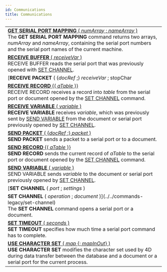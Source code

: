 ```yaml
---
id: Communications
title: Communications
---
```

||
|---|
|[**GET SERIAL PORT MAPPING** ( *numArray* ; *nameArray* )](../../commands-legacy/get-serial-port-mapping)<br/>The **GET SERIAL PORT MAPPING** command returns two arrays, *numArray* and *nameArray*, containing the serial port numbers and the serial port names of the current machine.|
|[**RECEIVE BUFFER** ( *receiveVar* )](../../commands-legacy/receive-buffer)<br/>RECEIVE BUFFER reads the serial port that was previously opened with [SET CHANNEL](set-channel.md).|
|[**RECEIVE PACKET** ( {*docRef* ;} *receiveVar* ; stopChar | numBytes )](../../commands-legacy/receive-packet)<br/>**RECEIVE PACKET** reads characters from a serial port or from a document.|
|[**RECEIVE RECORD** {( *aTable* )}](../../commands-legacy/receive-record)<br/>RECEIVE RECORD receives a record into *table* from the serial port or document opened by the [SET CHANNEL](set-channel.md) command.|
|[**RECEIVE VARIABLE** ( *variable* )](../../commands-legacy/receive-variable)<br/>**RECEIVE VARIABLE** receives *variable*, which was previously sent by [SEND VARIABLE](send-variable.md) from the document or serial port previously opened by [SET CHANNEL](set-channel.md).|
|[**SEND PACKET** ( {*docRef* ;} *packet* )](../../commands-legacy/send-packet)<br/>**SEND PACKET** sends a packet to a serial port or to a document.|
|[**SEND RECORD** {( *aTable* )}](../../commands-legacy/send-record)<br/>**SEND RECORD** sends the current record of *aTable* to the serial port or document opened by the [SET CHANNEL](set-channel.md) command.|
|[**SEND VARIABLE** ( *variable* )](../../commands-legacy/send-variable)<br/>SEND VARIABLE sends *variable* to the document or serial port previously opened by [SET CHANNEL](set-channel.md).|
|[**SET CHANNEL** ( *port* ; *settings* ) <br/>
**SET CHANNEL** ( *operation* ; *document* )](../../commands-legacy/set-channel)<br/>The **SET CHANNEL** command opens a serial port or a document.|
|[**SET TIMEOUT** ( *seconds* )](../../commands-legacy/set-timeout)<br/>**SET TIMEOUT** specifies how much time a serial port command has to complete.|
|[**USE CHARACTER SET** ( *map* {; *mapInOut*} )](../../commands-legacy/use-character-set)<br/>**USE CHARACTER SET** modifies the character set used by 4D during data transfer between the database and a document or a serial port for the current process.|
